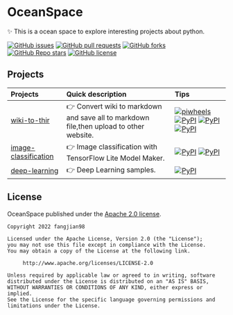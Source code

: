 # OceanSpace

✨ This is a ocean space to explore interesting projects about python.

[![GitHub issues](https://img.shields.io/github/issues/fangjian98/OceanSpace)](https://github.com/fangjian98/OceanSpace/issues)
[![GitHub pull requests](https://img.shields.io/github/issues-pr/fangjian98/OceanSpace)](https://github.com/fangjian98/OceanSpace/pulls)
[![GitHub forks](https://img.shields.io/github/forks/fangjian98/OceanSpace)](https://github.com/fangjian98/OceanSpace)
[![GitHub Repo stars](https://img.shields.io/github/stars/fangjian98/OceanSpace)](https://github.com/fangjian98/OceanSpace)
[![GitHub license](https://img.shields.io/github/license/fangjian98/OceanSpace)](https://github.com/fangjian98/OceanSpace/blob/master/LICENSE)

## Projects

| Projects                                                     | Quick description                                            | Tips                                                         |
| :----------------------------------------------------------- | :----------------------------------------------------------- | :----------------------------------------------------------- |
| [wiki-to-thir](https://github.com/fangjian98/OceanSpace/tree/master/projects/wiki-to-thir) | 👉 Convert wiki to markdown and save all to markdown file,then upload to other website. | [![piwheels](https://img.shields.io/pypi/v/beautifulsoup4?label=beautifulsoup4)](https://pypi.org/project/beautifulsoup4/) [![PyPI](https://img.shields.io/pypi/v/selenium?label=selenium)](https://pypi.org/project/selenium/) [![PyPI](https://img.shields.io/pypi/v/requests?label=requests)](https://pypi.org/project/requests/) [![PyPI](https://img.shields.io/pypi/v/urllib3?label=urllib3)](https://pypi.org/project/urllib3/) |
| [image-classification](https://github.com/fangjian98/OceanSpace/tree/master/projects/image-classification) | 👉 Image classification with TensorFlow Lite Model Maker.     | [![PyPI](https://img.shields.io/pypi/v/tensorflow?label=tensorflow)](https://pypi.org/project/tensorflow/) [![PyPI](https://img.shields.io/pypi/v/tflite-model-maker?label=tflite-model-maker)](https://pypi.org/project/tflite-model-maker/) |
| [deep-learning](https://github.com/fangjian98/OceanSpace/tree/master/projects/deep-learning) | 👉 Deep Learning samples.                                     | [![PyPI](https://img.shields.io/pypi/v/tensorflow?label=tensorflow)](https://pypi.org/project/tensorflow/) |

## License

OceanSpace published under the [Apache 2.0 license](https://www.apache.org/licenses/LICENSE-2.0).

```
Copyright 2022 fangjian98

Licensed under the Apache License, Version 2.0 (the "License");
you may not use this file except in compliance with the License.
You may obtain a copy of the License at the following link.

     http://www.apache.org/licenses/LICENSE-2.0
     
Unless required by applicable law or agreed to in writing, software
distributed under the License is distributed on an "AS IS" BASIS,
WITHOUT WARRANTIES OR CONDITIONS OF ANY KIND, either express or implied.
See the License for the specific language governing permissions and
limitations under the License.
```

